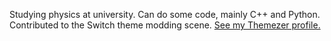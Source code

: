 Studying physics at university. Can do some code, mainly C++ and Python.
Contributed to the Switch theme modding scene. [See my Themezer profile.](https://themezer.net/creators/382997176307154945)
